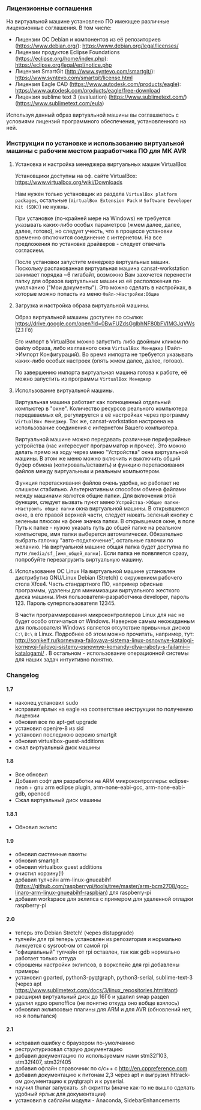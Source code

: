### Лицензионные соглашения

На виртуальной машине установлено ПО имеющее различные лицензионные соглашения. В том числе:

* Лицензии ОС Debian и компонентов из её репозиториев (https://www.debian.org/): https://www.debian.org/legal/licenses/
* Лицензии продуктов Eclipse Foundations (https://eclipse.org/home/index.php): https://eclipse.org/legal/epl/notice.php
* Лицензия SmartGit (http://www.syntevo.com/smartgit/): https://www.syntevo.com/smartgit/license.html
* Лицензия Eagle CAD (https://www.autodesk.com/products/eagle): https://www.autodesk.com/products/eagle/free-download
* Лицензия sublime text 3 (evaluation) (https://www.sublimetext.com/) (https://www.sublimetext.com/eula)

Используя данный образ виртуальной машины вы соглашаетесь с условиями лицензий программного обеспечения, установленного на ней.


### Инструкции по установке и использованию виртуальной машины с рабочим местом разработчика ПО для МК AVR

1. Установка и настройка менеджера виртуальных машин VirtualBox 

    Установщики доступны на оф. сайте VirtualBox: https://www.virtualbox.org/wiki/Downloads

    Нам нужен только установщик из раздела `VirtualBox platform packages`, остальные (`VirtualBox Extension Pack` и `Software Developer Kit (SDK)`) не нужны.
    
    При установке (по-крайней мере на Windows) не требуется указывать каких-либо особых параметров (жмем далее, далее, далее, готово), но следует учесть, что в процессе установки временно отключится соединение с интернетом. На все предложения по установке драйверов - следует отвечать согласием.


    После установки запустите менеджер виртуальных машин.
    Поскольку распакованная виртуальная машина cansat-workstation занимает порядка ~6 гигабайт, возможно Вам захочется перенести папку для образов виртуальных машин из её расположения по-умолчанию ("Мои документы"). Это можно сделать в настройках, в которые можно попасть из меню `Файл->Настройки:Общие`

2. Загрузка и настройка образа виртуальной машины.

    Образ виртуальной машины доступен по ссылке:  https://drive.google.com/open?id=0BwFUZdsGglbhNF80bFVIMGJqVWs (2.1 Гб)
    
    Его импорт в VirtualBox можно запустить либо двойным кликом по файлу образа, либо из главного окна `VirtualBox Менеджер` (Файл->Импорт Конфигураций). Во время импорта не требуется указывать каких-либо особых настроек (опять жмем далее, далее, готово).

    По завершению импорта виртуальная машина готова к работе, её можно запустить из программы `VirtualBox Менеджер`


4. Использование виртуальной машины.

    Виртуальная машина работает как полноценный отдельный компьютер в "окне".
    Количество ресурсов реального компьютера передаваемых ей, регулируется в её настройках через программу `VirtualBox Менеджер`.
    Так же, cansat-workstation настроена на использование соединения с интернетом Вашего компьютера.
    
    Виртуальной машине можно передавать различные периферийные устройства (нас интересуют программатор и прочее). Это можно делать прямо на ходу через меню "Устройства" окна виртуальной машины. В этом же меню можно включить и выключить общий буфер обмена (копировать/вставить) и функцию перетаскивания файлов между виртуальным и реальным компьютером.

    Функция перетаскивания файлов очень удобна, но работает не слишком стабильно. Альтернативным способом обмена файлами между машинами явлются общие папки. Для включения этой функции, следует вызвать пункт меню `Устройства->Общие папки->Настроить общие папки` окна виртуальной машины. В открывшемся окне, в его правой верхней части, следует нажать зеленый кнопку с зеленым плюсом на фоне значка папки. В открывшемся окне, в поле Путь к папке - нужно указать путь до общей папке на реальном компьютере, имя папки выберется автоматически. Обязательно выбрать галочку "авто-подключение", остальные галочки по желанию. 
    На виртуальной машине общая папка будет доступна по пути `/media/sf_[имя_общей_папки]`. Если папка не появляется сразу, попробуйте перезагрузить виртуальную машину.


5. Использование ОС Linux
    На виртуальной машине установлен дистрибутив GNU/Linux Debian (Stretch) с окружением рабочего стола Xfce4. Часть стандартного ПО, 
    например офисные программы, удалены для минимизации виртуального жесткого диска машины. Имя пользователя-разработчика developer, пароль 123. Пароль суперпользователя 12345.

    В части программирования микроконтроллеров Linux для нас не будет особо отличаться от Windows. Наверное самым неожиданным для пользователя Windows является отсутствие привычных дисков `C:\` `D:\` в Linux. Подробнее об этом можно прочитать, например, тут: http://sonikelf.ru/kornevaya-fajlovaya-sistema-linux-osnovnye-katalogi-kornevoj-fajlovoj-sistemy-osnovnye-komandy-dlya-raboty-s-fajlami-i-katalogami/ . В остальном - использование операционной системы для наших задач интуитивно понятно.



### Changelog


#### 1.7 
- наконец установил sudo
- исправил ярлык на eagle на соответствие инструкции по получению лицензии
- обновил все по apt-get upgrade 
- установил openjre-8 из sid
- установил последнюю версию smartgit
- обновил virtualbox-guest-additions
- сжал виртуальный диск машины


#### 1.8
- Все обновил
- Добавил софт для разработки на ARM микроконтроллеры: eclipse-neon + gnu arm eclipse plugin, arm-none-eabi-gcc, arm-none-eabi-gdb, openocd
- Сжал виртуальный диск машины


#### 1.8.1
- Обновил эклипс


#### 1.9
- обновил системные пакеты
- обновил smartgit
- обновил virtualbox guest additions
- очистил корзину(!)
- добавил тулчейн arm-linux-gnueabihf (https://github.com/raspberrypi/tools/tree/master/arm-bcm2708/gcc-linaro-arm-linux-gnueabihf-raspbian) для raspberry-pi
- добавил workspace для эклипса с примером для удаленной отладки raspberry-pi


#### 2.0
- теперь это Debian Stretch! (через distupgrade)
- тулчейн для rpi теперь установлен из репозитория и нормально линкуется с sysroot-ом от самой rpi
- "официальный" тулчейн от rpi оставлен, так как gdb нормально работает только оттуда
- сброшены настройки эклипсов, в воркспейс для rpi добавлены примеры
- установил gparted, python3-pyqtgraph, python3-serial, sublime-text-3 (через apt https://www.sublimetext.com/docs/3/linux_repositories.html#apt)
- расширил виртуальный диск до 16Гб и удалил swap раздел
- удалил ядро openoffice (не понятно откуда оно вобще взялось)
- обновлил эклипсовые плагины для ARM и для AVR (обновлений нет, но я попытался)



#### 2.1
- исправил ошибку с браузером по-умолчанию
- реструктуризовал старую документацию
- добавил документацию по используемым нами stm32f103, stm32f407, stm32f405
- добавил офлайн справочник по с/с++ с http://en.cppreference.com
- добавил документацию к питонам 2,3 через apt и выгрузил httrack-ом документацию к pyqtgraph и к pyserial.
- научил thunar запускать .sh скрипты (иначе как-то не вышло сделать удобный ярлык для документации)
- установил в саблайм модули - Anaconda, SidebarEnhancements